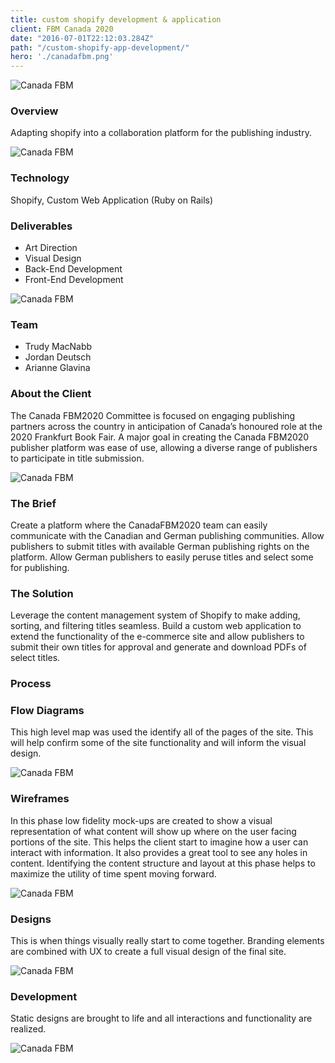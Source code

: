 ```yaml
---
title: custom shopify development & application
client: FBM Canada 2020
date: "2016-07-01T22:12:03.284Z"
path: "/custom-shopify-app-development/"
hero: './canadafbm.png'
---
```


<div class="case-study-title__image">

![Canada FBM](./canadafbm-1.png)

</div>

<div class="case-study-wrapper">
<h3 class="secondary-title case-study">Overview </h3>
<p>Adapting shopify into a collaboration platform for the publishing industry.</p>

<div class="case-study__image cs-2">

![Canada FBM](./canadafbm-2.png)
</div>

<h3 class="secondary-title case-study">Technology</h3> 
<p>Shopify, Custom Web Application (Ruby on Rails)</p>

<h3 class="secondary-title case-study">Deliverables</h3>
<ul>
	<li>Art Direction</li>
	<li>Visual Design</li>
	<liUX></li>
	<li>Back-End Development</li>
	<li>Front-End Development</li>
</ul>
<div class="case-study__image cs-3">

![Canada FBM](./canadafbm-3.png)

</div>

<h3 class="secondary-title case-study">Team</h3>
<ul>
	<li>Trudy MacNabb</li>
	<li>Jordan Deutsch</li>
	<li>Arianne Glavina</li>
</ul>


 <h3 class="secondary-title case-study">About the Client</h3>
<p>The Canada FBM2020 Committee is focused on engaging publishing partners across the country in anticipation of Canada’s honoured role at the 2020 Frankfurt Book Fair. A major goal in creating the Canada FBM2020 publisher platform was ease of use, allowing a diverse range of publishers to participate in title submission.</p> 
<div class="case-study__image cs-4">

![Canada FBM](./canadafbm-4.png)

</div>

 <h3 class="secondary-title case-study">The Brief</h3>
<p>Create a platform where the CanadaFBM2020 team can easily communicate with the Canadian and German publishing communities. Allow publishers to submit titles with available German publishing rights on the platform. Allow German publishers to easily peruse titles and select some for publishing.</p>



 <h3 class="secondary-title case-study">The Solution</h3>
<p>Leverage the content management system of Shopify to make adding, sorting, and filtering titles seamless. Build a custom web application to extend the functionality of the e-commerce site and allow publishers to submit their own titles for approval and generate and download PDFs of select titles.</p>

<h3 class="secondary-title case-study">Process</h3>

<section class="process">
<h3>Flow Diagrams</h3>
<p>This high level map was used the identify all of the pages of the site. This will help confirm some of the site functionality and will inform the visual design.</p>
<div class="case-study__image cs-5">

![Canada FBM](./canadafbm-5.png)

</div>
<h3>Wireframes</h3>
<p>In this phase low fidelity mock-ups are created to show a visual representation of what content will show up where on the user facing portions of the site. This helps the client start to imagine how a user can interact with information. It also provides a great tool to see any holes in content. Identifying the content structure and layout at this phase helps to maximize the utility of time spent moving forward.</p>
<div class="case-study__image cs-6">

![Canada FBM](./canadafbm-6.png)

</div>

<h3>Designs</h3>
<p>This is when things visually really start to come together. Branding elements are combined with UX to create a full visual design of the final site.</p>
<div class="case-study__image cs-7">

![Canada FBM](./canadafbm-7.png)
</div>
<h3>Development</h3>
<p>Static designs are brought to life and all interactions and functionality are realized. </p>
<div class="case-study__image cs-8">

![Canada FBM](./canadafbm-8.png)

</div>
</div>

